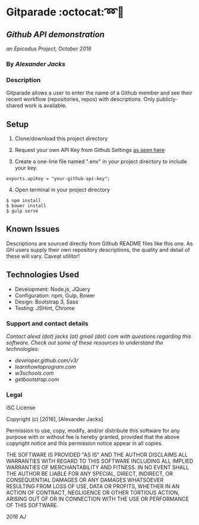 # Gitparade :octocat::loop::thought_balloon:
## _Github API demonstration_
_an Epicodus Project, October 2016_
### By _Alexander Jacks_

### Description
Gitparade allows a user to enter the name of a Github member and see their recent workflow (repositories, repos) with descriptions. Only publicly-shared work is available.

## Setup
1. Clone/download this project directory

2. Request your own API Key from Github Settings [as seen here](https://dl.dropboxusercontent.com/s/qk0qcsy487yg7ci/githubgeneratetoken.png?dl=0)

3. Create a one-line file named ".env" in your project directory to include your key.
```
exports.apiKey = "your-github-api-key";
```

4. Open terminal in your project directory
```
$ npm install
$ bower install
$ gulp serve
```

## Known Issues
Descriptions are sourced directly from Github README files like this one. As GH users supply their own repository descriptions, the quality and detail of these will vary. Caveat utilitor!


## Technologies Used
- Development: Node.js, JQuery
- Configuration: npm, Gulp, Bower
- Design: Bootstrap 3, Sass
- Testing: JSHint, Chrome

### Support and contact details
_Contact alexd (dot) jacks (at) gmail (dot) com with questions regarding this software.
Check out some of these resources to understand the technologies:_
- _developer.github.com/v3/_
- _learnhowtoprogram.com_
- _w3schools.com_
- _getbootstrap.com_

### Legal
ISC License

Copyright (c) [2016], [Alexander Jacks]

Permission to use, copy, modify, and/or distribute this software for any purpose with or without fee is hereby granted, provided that the above copyright notice and this permission notice appear in all copies.

THE SOFTWARE IS PROVIDED "AS IS" AND THE AUTHOR DISCLAIMS ALL WARRANTIES WITH REGARD TO THIS SOFTWARE INCLUDING ALL IMPLIED WARRANTIES OF MERCHANTABILITY AND FITNESS. IN NO EVENT SHALL THE AUTHOR BE LIABLE FOR ANY SPECIAL, DIRECT, INDIRECT, OR CONSEQUENTIAL DAMAGES OR ANY DAMAGES WHATSOEVER RESULTING FROM LOSS OF USE, DATA OR PROFITS, WHETHER IN AN ACTION OF CONTRACT, NEGLIGENCE OR OTHER TORTIOUS ACTION, ARISING OUT OF OR IN CONNECTION WITH THE USE OR PERFORMANCE OF THIS SOFTWARE.

*2016 AJ*
